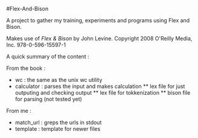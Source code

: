 #Flex-And-Bison

A project to gather my training, experiments and programs using Flex and Bison.

Makes use of *Flex & Bison* by John Levine. Copyright 2008 O'Reilly Media, Inc. 978-0-596-15597-1 

A quick summary of the content :

From the book : 

* wc : the same as the unix wc utility
* calculator : parses the input and makes calculation
    ** lex file for just outputing and checking output
    ** lex file for tokkenization
    ** bison file for parsing (not tested yet)

From me :

* match_url : greps the urls in stdout
* template : template for newer files
